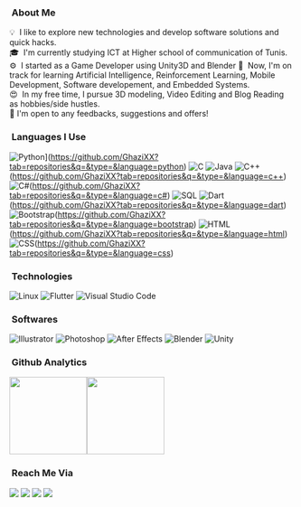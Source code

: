 <!-- ## 👋 &nbsp;Hi! I'm Ghazi -->

### &nbsp;About Me

💡 &nbsp;I like to explore new technologies and develop software solutions and quick hacks.\
🎓 &nbsp;I'm currently studying ICT at Higher school of communication of Tunis.\
⚙️ &nbsp;I started as a Game Developer using Unity3D and Blender
🌱 &nbsp;Now, I'm on track for learning Artificial Intelligence, Reinforcement Learning, Mobile Development, Software developement, and Embedded Systems.\
😍 &nbsp;In my free time, I pursue 3D modeling, Video Editing and Blog Reading as hobbies/side hustles.\
📄 I'm open to any feedbacks, suggestions and offers!

### &nbsp;Languages I Use

![Python](https://img.shields.io/badge/-Python-000?&logo=python)](https://github.com/GhaziXX?tab=repositories&q=&type=&language=python)
![C](https://img.shields.io/badge/-C-000?&logo=C)
![Java](https://img.shields.io/badge/-Java-000?&logo=Java)
![C++](https://img.shields.io/badge/-C++-000?&logo=c%2b%2b)(https://github.com/GhaziXX?tab=repositories&q=&type=&language=c++)
![C#](https://img.shields.io/badge/-Csharp-000?&logo=c-sharp)(https://github.com/GhaziXX?tab=repositories&q=&type=&language=c#)
![SQL](https://img.shields.io/badge/-SQL-000?&logo=MySQL)
![Dart](https://img.shields.io/badge/-Dart-000?&logo=dart)(https://github.com/GhaziXX?tab=repositories&q=&type=&language=dart)
![Bootstrap](https://img.shields.io/badge/-Bootstrap-05122A?&logo=bootstrap)(https://github.com/GhaziXX?tab=repositories&q=&type=&language=bootstrap)
![HTML](https://img.shields.io/badge/-HTML-05122A?&logo=HTML5)(https://github.com/GhaziXX?tab=repositories&q=&type=&language=html)
![CSS](https://img.shields.io/badge/-CSS-05122A?&logo=CSS3)(https://github.com/GhaziXX?tab=repositories&q=&type=&language=css)

### &nbsp;Technologies

![Linux](https://img.shields.io/badge/-Linux-000?&logo=Linux&logoColor=FCC624)
![Flutter](https://img.shields.io/badge/-Linux-000?&logo=Flutter)
![Visual Studio Code](https://img.shields.io/badge/-Visual%20Studio%20Code-05122A?style=flat&logo=visual-studio-code&logoColor=007ACC)

### &nbsp;Softwares
![Illustrator](https://img.shields.io/badge/-Illustrator-05122A?&logo=adobe-illustrator)
![Photoshop](https://img.shields.io/badge/-Photoshop-05122A?&logo=adobe-photoshop)
![After Effects](https://img.shields.io/badge/-Photoshop-05122A?&logo=adobe-after-effects)
![Blender](https://img.shields.io/badge/-Photoshop-05122A?&logo=blender)
![Unity](https://img.shields.io/badge/-Photoshop-05122A?&logo=unity)

### &nbsp;Github Analytics

<a href="https://github.com/GhaziXX/"><img height="137px" src="https://github-readme-stats.vercel.app/api?username=GhaziXX&hide_title=true&hide_border=true&show_icons=true&include_all_commits=true&count_private=true&line_height=21&text_color=000&icon_color=000&bg_color=0,ea6161,ffc64d,fffc4d,52fa5a&theme=graywhite" /><!-- wi*quL3fcV --><img height="137px" src="https://github-readme-stats.vercel.app/api/top-langs/?username=GhaziXX&hide=html&hide_title=true&hide_border=true&layout=compact&langs_count=7&exclude_repo=comp426,Redventures-Movie-Quotes&text_color=000&icon_color=fff&bg_color=0,52fa5a,4dfcff,c64dff&theme=graywhite" /></a>

### &nbsp;Reach Me Via

<a href="https://www.linkedin.com/in/ghazi-tounsi/"><img src="https://img.shields.io/badge/-Ghazi%20Tounsi-0077B5?style=flat&logo=Linkedin&logoColor=white"/></a>
<a href="mailto:gtounsi134@gmail.com"><img src="https://img.shields.io/badge/-gtounsi134@gmail.com-D14836?style=flat&logo=Gmail&logoColor=white"/></a>
<a href="https://www.facebook.com/ghazixx"><img src="https://img.shields.io/badge/-@ghazixx-1877F2?style=flat&logo=Facebook&logoColor=white"/></a>
<a href="@tGhazixx"><img src="https://img.shields.io/badge/-@tGhazixx-BD081C?style=flat&logo=twitter&logoColor=white"/></a>
</p>
